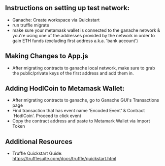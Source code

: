 ## Instructions on setting up test network:

- Ganache: Create workspace via Quickstart
- run truffle migrate
- make sure your metamask wallet is connected to the ganache network & you're using one of the addresses provided by the network in order to gain ETH funds (excluding first address a.k.a. 'bank account')

## Making Changes to App.js

- After migrating contracts to ganache local network, make sure to grab the public/private keys of the first address and add them in.

## Adding HodlCoin to Metamask Wallet:

- After migrating contracts to ganache, go to Ganache GUI's Transactions page
- Find transaction that has event name 'Encoded Event' & Contract 'HodlCoin'. Proceed to click event
- Copy the contract address and paste to Metamark Wallet via Import Token

## Additional Resources

- Truffle Quickstart Guide: https://trufflesuite.com/docs/truffle/quickstart.html
